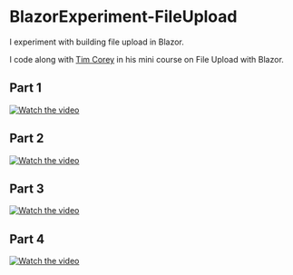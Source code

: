# BlazorExperiment-FileUpload

I experiment with building file upload in Blazor.

I code along with [Tim Corey](https://www.youtube.com/@IAmTimCorey) in his mini course on File Upload with Blazor.

## Part 1
[![Watch the video](https://img.youtube.com/vi/fb84DSypeWk/default.jpg)](https://www.youtube.com/watch?v=fb84DSypeWk)

## Part 2
[![Watch the video](https://img.youtube.com/vi/9H6hs61UK84/default.jpg)](https://www.youtube.com/watch?v=https://www.youtube.com/watch?v=9H6hs61UK84
)

## Part 3
[![Watch the video](https://img.youtube.com/vi/fW-rx2ONPGM/default.jpg)](https://www.youtube.com/watch?v=fW-rx2ONPGM)

## Part 4
[![Watch the video](https://img.youtube.com/vi/dzQvHGMIVpg/default.jpg)](https://www.youtube.com/watch?v=dzQvHGMIVpg)
